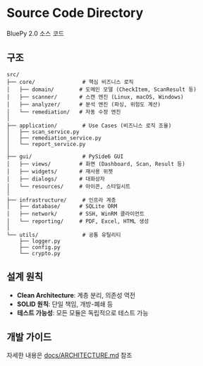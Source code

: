 # Source Code Directory

BluePy 2.0 소스 코드

## 구조

```
src/
├── core/               # 핵심 비즈니스 로직
│   ├── domain/        # 도메인 모델 (CheckItem, ScanResult 등)
│   ├── scanner/       # 스캔 엔진 (Linux, macOS, Windows)
│   ├── analyzer/      # 분석 엔진 (파싱, 위험도 계산)
│   └── remediation/   # 자동 수정 엔진
│
├── application/        # Use Cases (비즈니스 로직 조율)
│   ├── scan_service.py
│   ├── remediation_service.py
│   └── report_service.py
│
├── gui/                # PySide6 GUI
│   ├── views/         # 화면 (Dashboard, Scan, Result 등)
│   ├── widgets/       # 재사용 위젯
│   ├── dialogs/       # 대화상자
│   └── resources/     # 아이콘, 스타일시트
│
├── infrastructure/     # 인프라 계층
│   ├── database/      # SQLite ORM
│   ├── network/       # SSH, WinRM 클라이언트
│   └── reporting/     # PDF, Excel, HTML 생성
│
└── utils/              # 공통 유틸리티
    ├── logger.py
    ├── config.py
    └── crypto.py
```

## 설계 원칙

- **Clean Architecture**: 계층 분리, 의존성 역전
- **SOLID 원칙**: 단일 책임, 개방-폐쇄 등
- **테스트 가능성**: 모든 모듈은 독립적으로 테스트 가능

## 개발 가이드

자세한 내용은 [docs/ARCHITECTURE.md](../docs/ARCHITECTURE.md) 참조
